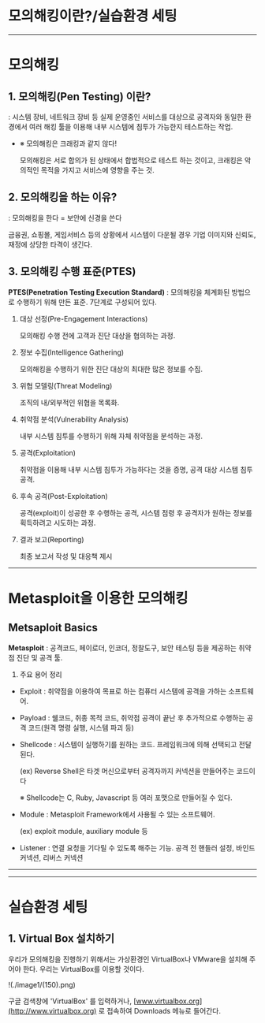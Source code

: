 # 모의해킹이란?/실습환경 세팅   

***   


# 모의해킹

## 1. 모의해킹(Pen Testing) 이란?

: 시스템 장비, 네트워크 장비 등 실제 운영중인 서비스를 대상으로 공격자와 동일한 환경에서 여러 해킹 툴을 이용해 내부 시스템에 침투가 가능한지 테스트하는 작업.

- ※ 모의해킹은 크래킹과 같지 않다!

    모의해킹은 서로 합의가 된 상태에서 합법적으로 테스트 하는 것이고, 크래킹은 악의적인 목적을 가지고 서비스에 영향을 주는 것.

## 2. 모의해킹을 하는 이유?

: 모의해킹을 한다 = 보안에 신경을 쓴다

금융권, 쇼핑몰, 게임서비스 등의 상황에서 시스템이 다운될 경우 기업 이미지와 신뢰도, 재정에 상당한 타격이 생긴다.

## 3. 모의해킹 수행 표준(PTES)

**PTES(Penetration Testing Execution Standard)** : 모의해킹을 체계화된 방법으로 수행하기 위해 만든 표준. 7단계로 구성되어 있다.

1. 대상 선정(Pre-Engagement Interactions)

    모의해킹 수행 전에 고객과 진단 대상을 협의하는 과정.

2. 정보 수집(Intelligence Gathering)

    모의해킹을 수행하기 위한 진단 대상의 최대한 많은 정보를 수집.

3. 위협 모델링(Threat Modeling)

    조직의 내/외부적인 위협을 목록화.

4. 취약점 분석(Vulnerability Analysis)

    내부 시스템 침투를 수행하기 위해 자체 취약점을 분석하는 과정.

5. 공격(Exploitation)

    취약점을 이용해 내부 시스템 침투가 가능하다는 것을 증명, 공격 대상 시스템 침투 공격.

6. 후속 공격(Post-Exploitation)

    공격(exploit)이 성공한 후 수행하는 공격, 시스템 점령 후 공격자가 원하는 정보를 획득하려고 시도하는 과정.

7. 결과 보고(Reporting)

    최종 보고서 작성 및 대응책 제시

---

# Metasploit을 이용한 모의해킹

## Metsaploit Basics

**Metasploit** : 공격코드, 페이로더, 인코더, 정찰도구, 보안 테스팅 등을 제공하는 취약점 진단 및 공격 툴.

1) 주요 용어 정리

- Exploit :  취약점을 이용하여 목표로 하는 컴퓨터 시스템에 공격을 가하는 소프트웨어.
- Payload :  쉘코드, 취종 목적 코드, 취약점 공격이 끝난 후 추가적으로 수행하는 공격 코드(원격 명령 실행, 시스템 파괴 등)
- Shellcode : 시스템이 실행하기를 원하는 코드. 프레임워크에 의해 선택되고 전달된다.

    (ex) Reverse Shell은 타겟 머신으로부터 공격자까지 커넥션을 만들어주는 코드이다

    ※ Shellcode는 C, Ruby, Javascript 등 여러 포맷으로 만들어질 수 있다.

- Module : Metasploit Framework에서 사용될 수 있는 소프트웨어.

    (ex) exploit module, auxiliary module 등

- Listener : 연결 요청을 기다릴 수 있도록 해주는 기능. 공격 전 핸들러 설정, 바인드 커넥션, 리버스 커넥션

---

---

# 실습환경 세팅

## 1. Virtual Box 설치하기

우리가 모의해킹을 진행하기 위해서는 가상환경인 VirtualBox나 VMware을 설치해 주어야 한다. 우리는 VirtualBox를 이용할 것이다. 

!(./image1/(150).png)

구글 검색창에 'VirtualBox' 를 입력하거나, [www.virtualbox.org](http://www.virtualbox.org) 로 접속하여 Downloads 메뉴로 들어간다.
